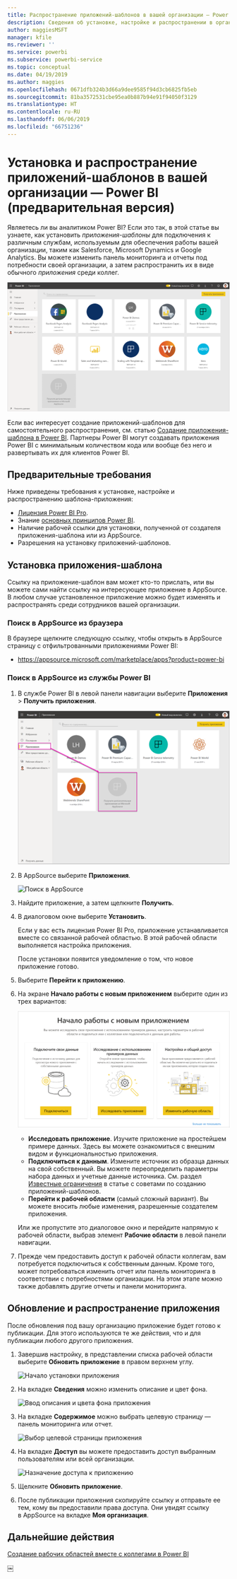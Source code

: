 ```yaml
---
title: Распространение приложений-шаблонов в вашей организации — Power BI (предварительная версия)
description: Сведения об установке, настройке и распространении в организации приложений-шаблонов Power BI.
author: maggiesMSFT
manager: kfile
ms.reviewer: ''
ms.service: powerbi
ms.subservice: powerbi-service
ms.topic: conceptual
ms.date: 04/19/2019
ms.author: maggies
ms.openlocfilehash: 0671dfb324b3d66a9dee9585f94d3cb6825fb5eb
ms.sourcegitcommit: 81ba3572531cbe95ea0b887b94e91f94050f3129
ms.translationtype: HT
ms.contentlocale: ru-RU
ms.lasthandoff: 06/06/2019
ms.locfileid: "66751236"
---
```

# <a name="install-and-distribute-template-apps-in-your-organization---power-bi-preview"></a>Установка и распространение приложений-шаблонов в вашей организации — Power BI (предварительная версия)

Являетесь ли вы аналитиком Power BI? Если это так, в этой статье вы узнаете, как установить *приложения-шаблоны* для подключения к различным службам, используемым для обеспечения работы вашей организации, таким как Salesforce, Microsoft Dynamics и Google Analytics. Вы можете изменить панель мониторинга и отчеты под потребности своей организации, а затем распространить их в виде обычного *приложения* среди коллег. 

![Установленные приложения Power BI](media/service-template-apps-install-distribute/power-bi-get-apps.png)

Если вас интересует создание приложений-шаблонов для самостоятельного распространения, см. статью [Создание приложения-шаблона в Power BI](service-template-apps-create.md). Партнеры Power BI могут создавать приложения Power BI с минимальным количеством кода или вообще без него и развертывать их для клиентов Power BI. 

## <a name="prerequisites"></a>Предварительные требования  

Ниже приведены требования к установке, настройке и распространению шаблона-приложения: 

- [Лицензия Power BI Pro](service-self-service-signup-for-power-bi.md).
- Знание [основных принципов Power BI](service-basic-concepts.md).
- Наличие рабочей ссылки для установки, полученной от создателя приложения-шаблона или из AppSource. 
- Разрешения на установку приложений-шаблонов. 

## <a name="install-a-template-app"></a>Установка приложения-шаблона

Ссылку на приложение-шаблон вам может кто-то прислать, или вы можете сами найти ссылку на интересующее приложение в AppSource. В любом случае установленное приложение можно будет изменять и распространять среди сотрудников вашей организации.

### <a name="search-appsource-from-a-browser"></a>Поиск в AppSource из браузера

В браузере щелкните следующую ссылку, чтобы открыть в AppSource страницу с отфильтрованными приложениями Power BI:

- https://appsource.microsoft.com/marketplace/apps?product=power-bi

### <a name="search-appsource-from-the-power-bi-service"></a>Поиск в AppSource из службы Power BI

1. В службе Power BI в левой панели навигации выберите **Приложения** > **Получить приложения**.

    ![Получить приложения](media/service-template-apps-install-distribute/power-bi-get-apps-arrow.png)

2. В AppSource выберите **Приложения**.

    ![Поиск в AppSource](media/service-template-apps-install-distribute/power-bi-appsource.png)

3. Найдите приложение, а затем щелкните **Получить**.

2. В диалоговом окне выберите **Установить**.

    Если у вас есть лицензия Power BI Pro, приложение устанавливается вместе со связанной рабочей областью. В этой рабочей области выполняется настройка приложения.

    После установки появится уведомление о том, что новое приложение готово. 

3. Выберите **Перейти к приложению**.
4. На экране **Начало работы с новым приложением** выберите один из трех вариантов:

    ![Начало работы с приложением](media/service-template-apps-create/power-bi-template-app-get-started.png)

    - **Исследовать приложение**. Изучите приложение на простейшем примере данных. Здесь вы можете ознакомиться с внешним видом и функциональностью приложения. 
    - **Подключиться к данным**. Измените источник из образца данных на свой собственный. Вы можете переопределить параметры набора данных и учетные данные источника. См. раздел [Известные ограничения](service-template-apps-tips.md#known-limitations) в статье с советами по созданию приложений-шаблонов. 
    - **Перейти к рабочей области** (самый сложный вариант). Вы можете вносить любые изменения, разрешенные создателем приложения.

    Или же пропустите это диалоговое окно и перейдите напрямую к рабочей области, выбрав элемент **Рабочие области** в левой панели навигации.   
 
5. Прежде чем предоставить доступ к рабочей области коллегам, вам потребуется подключиться к собственным данным. Кроме того, может потребоваться изменить отчет или панель мониторинга в соответствии с потребностями организации. На этом этапе можно также добавлять другие отчеты и панели мониторинга.

## <a name="update-and-distribute-the-app"></a>Обновление и распространение приложения

После обновления под вашу организацию приложение будет готово к публикации. Для этого используются те же действия, что и для публикации любого другого приложения. 

1. Завершив настройку, в представлении списка рабочей области выберите **Обновить приложение** в правом верхнем углу.  

    ![Начало установки приложения](media/service-template-apps-install-distribute/power-bi-start-install-app.png)

2. На вкладке **Сведения** можно изменить описание и цвет фона.

   ![Ввод описания и цвета фона приложения](media/service-template-apps-install-distribute/power-bi-install-app-details.png)

3. На вкладке **Содержимое** можно выбрать целевую страницу — панель мониторинга или отчет.

   ![Выбор целевой страницы приложения](media/service-template-apps-install-distribute/power-bi-install-app-content.png)

4. На вкладке **Доступ** вы можете предоставить доступ выбранным пользователям или всей организации.  

   ![Назначение доступа к приложению](media/service-template-apps-install-distribute/power-bi-install-access.png)

5. Щелкните **Обновить приложение**. 

6. После публикации приложения скопируйте ссылку и отправьте ее тем, кому вы предоставили права доступа. Они увидят ссылку в AppSource на вкладке **Моя организация**.

## <a name="next-steps"></a>Дальнейшие действия 

[Создание рабочих областей вместе с коллегами в Power BI](service-create-workspaces.md)





￼ 

 
